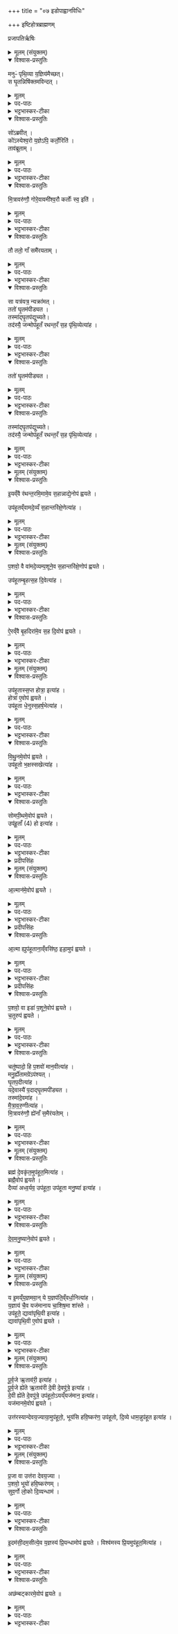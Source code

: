 +++
title = "०७ इडोपाह्वानविधिः"

+++
इष्टिहोत्रब्राह्मणम्

प्रजापतिर्ऋषिः

<details><summary>मूलम् (संयुक्तम्)</summary>

मनुᳶ॑ पृथि॒व्या य॒ज्ञिय॑मैच्छ॒त्स घृ॒तन्निषि॑क्तमविन्द॒त्सो॑ऽब्रवी॒त्को॑ऽस्येश्व॒रो य॒ज्ञेऽपि॒ कर्तो॒रिति॒ ताव॑ब्रूताम्मि॒त्रावरु॑णौ॒ गोरे॒वावमी॑श्व॒रौ कर्तोः॑ स्व॒ इति॒ तौ ततो॒ गाँ समै॑रयताँ॒ सा यत्र॑यत्र॒ न्यक्रा॑म॒त्ततो॑ घृ॒तम॑पीड्यत॒ तस्मा॑द्घृ॒तप॑द्युच्यते॒ तद॑स्यै॒ जन्मोप॑हूतँ रथन्त॒रँ स॒ह पृ॑थि॒व्येत्या॑ह [36]  
</details>

<details open><summary>विश्वास-प्रस्तुतिः</summary>

मनुᳶ॑ पृथि॒व्या य॒ज्ञिय॑मैच्छत्।  
स घृ॒तन्निषि॑क्तमविन्दत् ।
</details>

<details><summary>मूलम्</summary>

मनुᳶ॑ पृथि॒व्या य॒ज्ञिय॑मैच्छत्।  
स घृ॒तन्निषि॑क्तमविन्दत् ।
</details>

<details><summary>पद-पाठः</summary>

मनुः॑ । पृ॒थि॒व्याः । य॒ज्ञिय॑म् । ऐ॒च्छ॒त् ।  
सः । घृ॒तम् । निषि॑क्त॒मिति॒ नि-सि॒क्त॒म् । अ॒वि॒न्द॒त् ।

</details>

<details><summary>भट्टभास्कर-टीका</summary>

1अतः परं चत्वारोऽनुवाका इष्टिहौत्रब्राह्मणम् । मनुः पृथिव्या इत्यादि ॥ इडोपाह्वानविधिः । यज्ञार्हमन्विच्छत् । पृथिव्या निषिक्तं घृतं लब्धवान् उपलब्धवान् ।
वृष्टिरूपाया इडायाः कार्यं दृष्टवान् । उक्तं च 'वृष्टिर्वा इडा' इति ।
</details>

<details open><summary>विश्वास-प्रस्तुतिः</summary>

सो॑ऽब्रवीत् ।  
को॑ऽस्येश्व॒रो य॒ज्ञेऽपि॒ कर्तो॒रिति॑ ।  
ताव॑ब्रूताम् ।  
</details>

<details><summary>मूलम्</summary>

सो॑ऽब्रवीत् ।  
को॑ऽस्येश्व॒रो य॒ज्ञेऽपि॒ कर्तो॒रिति॑ ।  
ताव॑ब्रूताम् ।  
</details>

<details><summary>पद-पाठः</summary>

सः । अ॒ब्र॒वी॒त् । 
कः । अ॒स्य॒ । ई॒श्व॒रः । य॒ज्ञे । अपीति॑ । कर्तोः॑ । इति॑ । 
तौ । अ॒ब्रू॒ता॒म् ।
</details>

<details><summary>भट्टभास्कर-टीका</summary>

अथाब्रवीत् प्रजापतिः कोऽस्य घृतस्य यज्ञेऽपि साधनभावं कर्तुमीश्वरः स्यात् । 'ईश्वरे तोसुन्कसुनौ' ।
</details>

<details open><summary>विश्वास-प्रस्तुतिः</summary>

मि॒त्रावरु॑णौ॒ गोरे॒वावमी॑श्व॒रौ कर्तोः॑ स्व॒ इति॑ ।  
</details>

<details><summary>मूलम्</summary>

मि॒त्रावरु॑णौ॒ गोरे॒वावमी॑श्व॒रौ कर्तोः॑ स्व॒ इति॑ ।  
</details>

<details><summary>पद-पाठः</summary>

मि॒त्रावरु॑णा॒विति॑ मि॒त्रा-वरु॑णौ । गोः । ए॒व । आ॒वम् । ई॒श्व॒रौ । कर्तोः॑ । स्वः॒ । इति॑ ।
</details>

<details><summary>भट्टभास्कर-टीका</summary>

अथ मित्रावरुणावब्रूतां गोरेव यज्ञे साधनभावं कर्तुं आवामीश्वरौ स्वः न कार्यभूतस्य घृतस्येति । अत्रापीडायाः गोश्शरीरत्वादिडैव गौरुच्यते । यथोक्तं 'शरीरं वा अस्यैतदुपाह्वथाः' इति ।
</details>

<details open><summary>विश्वास-प्रस्तुतिः</summary>

तौ ततो॒ गाँ समै॑रयताम् ।  
</details>

<details><summary>मूलम्</summary>

तौ ततो॒ गाँ समै॑रयताम् ।  
</details>

<details><summary>पद-पाठः</summary>

तौ । ततः॑ । गाम् । समिति॑ । ऐ॒र॒य॒ता॒म् । ।
</details>

<details><summary>भट्टभास्कर-टीका</summary>

अथैवमुक्तवन्तौ मित्रावरुणौ गां गोशरीरां वृष्ट्यात्मिकामिडां समैरयतां यज्ञसाधनत्वेनागमयताम् ।
</details>

<details open><summary>विश्वास-प्रस्तुतिः</summary>

सा यत्र॑यत्र॒ न्यक्रा॑मत् ।  
ततो॑ घृ॒तम॑पीड्यत ।  
तस्मा॑द्घृ॒तप॑द्युच्यते।  
तद॑स्यै॒ जन्मोप॑हूतँ रथन्त॒रँ स॒ह पृ॑थि॒व्येत्या॑ह ।  
</details>

<details><summary>मूलम्</summary>

सा यत्र॑यत्र॒ न्यक्रा॑मत् ।  
ततो॑ घृ॒तम॑पीड्यत ।  
तस्मा॑द्घृ॒तप॑द्युच्यते।  
तद॑स्यै॒ जन्मोप॑हूतँ रथन्त॒रँ स॒ह पृ॑थि॒व्येत्या॑ह ।  
</details>

<details><summary>पद-पाठः</summary>

सा । यत्र॑य॒त्रेति॒ यत्र॑-य॒त्र॒ । न्यक्रा॑म॒दिति॑ नि-अक्रा॑मत् ।  
</details>


<details><summary>भट्टभास्कर-टीका</summary>

सा च यत्रयत्र न्यक्रामत् निर्गत्यापतत् गोपक्षे निमित्तं क्रामति स्म ।
</details>

<details open><summary>विश्वास-प्रस्तुतिः</summary>

ततो॑ घृ॒तम॑पीड्यत ।  
</details>

<details><summary>मूलम्</summary>

ततो॑ घृ॒तम॑पीड्यत ।  
</details>
<details><summary>पद-पाठः</summary>

ततः॑ । घृ॒तम् । अ॒पी॒ड्य॒त॒ ।  
</details>

<details><summary>भट्टभास्कर-टीका</summary>

ततो घृतमपीड्यत उत्पद्यते । अस्मादुदकं तस्मादिडा घृतपद्युच्यते वृष्टिद्वारेण घृतहेतुत्वात् गोरूपेण वा घृतस्य हेतुत्वात् ।
</details>

<details open><summary>विश्वास-प्रस्तुतिः</summary>

तस्मा॑द्घृ॒तप॑द्युच्यते।  
तद॑स्यै॒ जन्मोप॑हूतँ रथन्त॒रँ स॒ह पृ॑थि॒व्येत्या॑ह ।
</details>

<details><summary>मूलम्</summary>

तस्मा॑द्घृ॒तप॑द्युच्यते।  
तद॑स्यै॒ जन्मोप॑हूतँ रथन्त॒रँ स॒ह पृ॑थि॒व्येत्या॑ह ।
</details>

<details><summary>पद-पाठः</summary>

तस्मा॑त् । घृ॒तप॒दीति॑ घृ॒त-प॒दी॒ । उ॒च्य॒ते॒ ।  

तत् । अ॒स्यै॒ । जन्म॑ । उप॑हूत॒मित्युप॑-हू॒त॒म् । र॒थ॒न्त॒रमिति॑ रथम्-त॒रम् । स॒ह । पृ॒थि॒व्या । इति॑ । आ॒ह॒ ।
</details>

<details><summary>भट्टभास्कर-टीका</summary>

तदस्या इडाया जन्म यदिहोपह्वयते । घृतं पादेषु यस्यास्सा **घृतपदी** । 'कुम्भपदीषु च' ति पादस्य लोपः , 'पादोन्यतरस्याम्' इति ङीप्, 'पादः पत्' इति पद्भावः ।  
एवं मनुना प्रथममुपलब्धत्वात् इडा **मानवी** ।  
पदात् घृतपीडनात् **घृतपदी** । मित्रावरुणाभ्यां समीरितत्वात् **मैत्रावरुणी** ॥
</details>

<details><summary>मूलम् (संयुक्तम्)</summary>

इ॒यव्ँवै र॑थन्त॒रमि॒मामे॒व स॒हान्नाद्ये॒नोप॑ ह्वयत॒ उप॑हूतव्ँवामदे॒व्यँ स॒हान्तरि॑क्षे॒णेत्या॑ह
</details>

<details open><summary>विश्वास-प्रस्तुतिः</summary>

इ॒यव्ँवै र॑थन्त॒रमि॒मामे॒व स॒हान्नाद्ये॒नोप॑ ह्वयते ।  

उप॑हूतव्ँवामदे॒व्यँ स॒हान्तरि॑क्षे॒णेत्या॑ह ।
</details>

<details><summary>मूलम्</summary>

इ॒यव्ँवै र॑थन्त॒रमि॒मामे॒व स॒हान्नाद्ये॒नोप॑ ह्वयते ।  

उप॑हूतव्ँवामदे॒व्यँ स॒हान्तरि॑क्षे॒णेत्या॑ह ।
</details>

<details><summary>पद-पाठः</summary>

इ॒यम् । वै । र॒थ॒न्त॒रमिति॑ रथम्-त॒रम् ।  
इ॒माम् । ए॒व । स॒ह । अ॒न्नाद्ये॒नेत्य॑न्न-अद्ये॑न । उपेति॑ । ह्व॒य॒ते॒ ।  

उप॑हूत॒मित्युप॑-हू॒त॒म् । वा॒म॒दे॒व्यमिति॑ वाम-दे॒व्यम् । स॒ह । अ॒न्तरि॑क्षेण । इति॑ । आ॒ह॒ । 

</details>


<details><summary>भट्टभास्कर-टीका</summary>

2उपहूतं रथन्तरमित्यादिना इडोपाह्वानमन्त्रं व्याचष्टे - **इयं वा इति ॥** रथन्तरं साम । दुःखतरणहेतुत्वादियं पृथिवी रथन्तरम् । अन्नाद्येनेति । पृथिवीशब्देन पृथिवीविकारोऽन्नमुच्यते । तस्मादन्नाद्येन पृथिवीमुपह्वयते । आत्मसमीपे करोति विधेयां करोति । 'निसमुपविभ्यो ह्वः' इत्यात्मनेपदम् ॥
</details>

<details><summary>मूलम् (संयुक्तम्)</summary>

प॒शवो॒ वै वा॑मदे॒व्यम्प॒शूने॒व स॒हान्तरि॑क्षे॒णोप॑ ह्वयत॒ उप॑हूतम्बृ॒हत्स॒ह दि॒वेत्या॑ह
</details>

<details open><summary>विश्वास-प्रस्तुतिः</summary>

प॒शवो॒ वै वा॑मदे॒व्यम्प॒शूने॒व स॒हान्तरि॑क्षे॒णोप॑ ह्वयते ।  

उप॑हूतम्बृ॒हत्स॒ह दि॒वेत्या॑ह ।  
</details>

<details><summary>मूलम्</summary>

प॒शवो॒ वै वा॑मदे॒व्यम्प॒शूने॒व स॒हान्तरि॑क्षे॒णोप॑ ह्वयते ।  

उप॑हूतम्बृ॒हत्स॒ह दि॒वेत्या॑ह ।  
</details>
<details><summary>पद-पाठः</summary>

प॒शवः॑ । वै । वा॒म॒दे॒व्यमिति॑ वाम-दे॒व्यम् ।  

प॒शून् । ए॒व । स॒ह । अ॒न्तरि॑क्षेण । उपेति॑ । ह्व॒य॒ते॒ । ।

उप॑हूत॒मित्युप॑-हू॒त॒म् । बृ॒हत् । स॒ह । दि॒वा । इति॑ । आ॒ह॒ ।
</details>

<details><summary>भट्टभास्कर-टीका</summary>

3पशवो वा इति ॥ वननीयस्वभावत्वात् ॥
</details>

<details open><summary>विश्वास-प्रस्तुतिः</summary>

ऐ॒रव्ँवै बृ॒हदिरा॑मे॒व स॒ह दि॒वोप॑ ह्वयते ।  
</details>

<details><summary>मूलम्</summary>

ऐ॒रव्ँवै बृ॒हदिरा॑मे॒व स॒ह दि॒वोप॑ ह्वयते ।  
</details>

<details><summary>पद-पाठः</summary>

ऐ॒रम् । वै । बृ॒हत् । इरा॑म् । ए॒व । स॒ह । दि॒वा । उपेति॑ । ह्व॒य॒ते॒ ।
</details>

<details><summary>भट्टभास्कर-टीका</summary>

4ऐरमिति ॥ **इरा** वृष्टिः, तत्र भवं सारम् ऐरं तेन वृष्टिर्लक्ष्यते । दिवो वृष्टिं प्रवर्तयति ॥
</details>

<details><summary>मूलम् (संयुक्तम्)</summary>

उप॑हूतास्स॒प्त होत्रा॒ इत्या॑ह॒ होत्रा॑ ए॒वोप॑ ह्वयत॒ उप॑हूता धे॒नुः [37]  स॒हर्ष॒भेत्या॑ह
</details>

<details open><summary>विश्वास-प्रस्तुतिः</summary>

उप॑हूतास्स॒प्त होत्रा॒ इत्या॑ह ।  
होत्रा॑ ए॒वोप॑ ह्वयते ।  
उप॑हूता धे॒नुस्स॒हर्ष॒भेत्या॑ह ।  
</details>

<details><summary>मूलम्</summary>

उप॑हूतास्स॒प्त होत्रा॒ इत्या॑ह ।  
होत्रा॑ ए॒वोप॑ ह्वयते ।  
उप॑हूता धे॒नुस्स॒हर्ष॒भेत्या॑ह ।  
</details>

<details><summary>पद-पाठः</summary>

उप॑हूता॒ इत्युप॑-हू॒ताः॒ । स॒प्त । होत्राः॑ । इति॑ । आ॒ह॒ ।   
होत्राः॑ । ए॒व । उपेति॑ । ह्व॒य॒ते॒ ।  
उप॑हू॒तेत्युप॑-हू॒ता॒ । धे॒नुः । । स॒हर्ष॒भेति॑ स॒ह-ऋ॒ष॒भा॒ । इति॑ । आ॒ह॒ ।

</details>


<details><summary>भट्टभास्कर-टीका</summary>

5होतृकान् पुनर्यागेषु प्रवर्तयन्ति ॥
</details>

<details open><summary>विश्वास-प्रस्तुतिः</summary>

मि॒थु॒नमे॒वोप॑ ह्वयते ।  
उप॑हूतो भ॒क्षस्सखेत्या॑ह ।  
</details>

<details><summary>मूलम्</summary>

मि॒थु॒नमे॒वोप॑ ह्वयते ।  
उप॑हूतो भ॒क्षस्सखेत्या॑ह ।  
</details>

<details><summary>पद-पाठः</summary>

मि॒थु॒नम् । ए॒व । उपेति॑ । ह्व॒य॒ते॒ ।  
उप॑हूत॒ इत्युप॑-हू॒तः॒ । भ॒क्षः । सखा॑ । इति॑ । आ॒ह॒ । 

</details>

<details><summary>भट्टभास्कर-टीका</summary>

6मिथुनमिति ॥ उपलक्षणत्वात्सर्वमिथुनानां प्रजनयितारमात्मानं करोति ।
</details>

<details open><summary>विश्वास-प्रस्तुतिः</summary>

सोमपी॒थमे॒वोप॑ ह्वयते ।  
उप॑हू॒ताँ (4) हो इत्या॑ह ।
</details>

<details><summary>मूलम्</summary>

सोमपी॒थमे॒वोप॑ ह्वयते ।  
उप॑हू॒ताँ (4) हो इत्या॑ह ।
</details>

<details><summary>पद-पाठः</summary>

सो॒म॒पी॒थमिति॑ सोम-पी॒थम् । ए॒व । उपेति॑ । ह्व॒य॒ते॒ ।   
उप॑हू॒ताँ(4) इत्युप॑-हू॒ताँ(4) । हो इति॑ । इति॑ । आ॒ह॒ ।   
</details>

<details><summary>भट्टभास्कर-टीका</summary>

7सोमपीथमिति ॥ भक्ष्यत इति **भक्षः** सोमः, **सखा** समानख्यानः, तस्य पानं पुनःपुनः प्रवर्तयति ॥
</details>

<details><summary>प्रदीपसिंहः</summary>
हो इत्यात्मोच्यते । इति अग्रिममूलव्याख्याने टीकावचनम् ।
</details>

<details><summary>मूलम् (संयुक्तम्)</summary>

आ॒त्मान॑मे॒वोप॑ ह्वयत आ॒त्मा ह्युप॑हूताना॒व्ँवसि॑ष्ठ॒ इडा॒मुप॑ ह्वयते प॒शवो॒ वा इडा॑ प॒शूने॒वोप॑ ह्वयते च॒तुरुप॑ ह्वयते॒ चतु॑ष्पादो॒ हि प॒शवो॑ मान॒वीत्या॑ह॒ मनु॒र्ह्ये॑ताम् [38] अग्रेऽप॑श्यद्घृ॒तप॒दीत्या॑ह॒ यदे॒वास्यै॑ प॒दाद्घृ॒तमपी॑ड्यत॒ तस्मा॑दे॒वमा॑ह मैत्रावरु॒णीत्या॑ह मि॒त्रावरु॑णौ॒ ह्ये॑नाँ स॒मैर॑यताम्
</details>

<details open><summary>विश्वास-प्रस्तुतिः</summary>

आ॒त्मान॑मे॒वोप॑ ह्वयतेे ।  
</details>

<details><summary>मूलम्</summary>

आ॒त्मान॑मे॒वोप॑ ह्वयतेे ।  
</details>
<details><summary>पद-पाठः</summary>

आ॒त्मान॑म् । ए॒व । उपेति॑ । ह्व॒य॒ते॒ ।
</details>

<details><summary>भट्टभास्कर-टीका</summary>

8आत्मानमिति ॥ हो इत्यात्मोच्यते । हे आत्मन् उपहूतः त्वमत्रोपहूत इति भावः । मम आत्मेतिवत् भेद उपचर्यते ।   
आह्वाने प्लुतः । 'अणोऽप्रगृह्यस्य' इत्यनुनासिकः ।  
न त्वात्मनोभिरक्षिताऽग्न्यादिरुपहूयते ।
</details>

<details><summary>प्रदीपसिंहः</summary>

हो इत्यात्मोच्यते । इति भाष्येण पूर्वतनमूलस्थः = उप॑हू॒ताँ (4) हो इत्या॑ह इत्यत्रस्थः होशब्दः व्याख्यातः ।
</details>

<details open><summary>विश्वास-प्रस्तुतिः</summary>

आ॒त्मा ह्युप॑हूताना॒व्ँवसि॑ष्ठ॒ इडा॒मुप॑ ह्वयते ।  
</details>

<details><summary>मूलम्</summary>

आ॒त्मा ह्युप॑हूताना॒व्ँवसि॑ष्ठ॒ इडा॒मुप॑ ह्वयते ।  
</details>

<details><summary>पद-पाठः</summary>

आ॒त्मा । हि । उप॑हूताना॒मित्युप॑-हू॒ता॒ना॒म् । वसि॑ष्ठः ।   
इडा॑म् । उपेति॑ । ह्व॒य॒ते॒ ।

</details>

<details><summary>भट्टभास्कर-टीका</summary>

तत्र आत्मन आह्वानेन कोऽर्थ आत्मनस्तत्राह - **आत्मा हीति ।** अन्नादिषु मध्ये आत्मा वासयितृतमः तस्मादात्माऽप्युपहूयते इति ।  

यद्वा - तस्मादिति । उच्चैरुपहूत इति । 'दूराद्धूरे च' इति प्लुतस्यैवं व्याख्या ।
</details>
<details><summary>प्रदीपसिंहः</summary>

यद्वा - तस्मादिति इति टीकावाक्यम् अग्रिममूलस्य व्याख्यानम् । तस्मा॑दे॒वमा॑ह ।  इति मूलम् । एवम् =उच्चैरुपहूत इति <टीकावाक्यमिदम्)। इत्यर्थः ।
</details>


<details open><summary>विश्वास-प्रस्तुतिः</summary>

प॒शवो॒ वा इडा॑ प॒शूने॒वोप॑ ह्वयते ।   
च॒तुरुप॑ ह्वयते ।   
</details>

<details><summary>मूलम्</summary>

प॒शवो॒ वा इडा॑ प॒शूने॒वोप॑ ह्वयते ।   
च॒तुरुप॑ ह्वयते ।   
</details>

<details><summary>पद-पाठः</summary>

प॒शवः॑ । वै । इडा॑ ।   
प॒शून् । ए॒व । उपेति॑ । ह्व॒य॒ते॒ ।  
च॒तुः । उपेति॑ । ह्व॒य॒ते॒ ।  
</details>

<details><summary>भट्टभास्कर-टीका</summary>

इडामुपह्वयत इति । वृष्टिरन्नं पशवो देवता वा इडा द्रव्याभिमानिनी तामुपाह्वयते । इडोपहूतेत्यस्यार्थोऽनेन व्याख्यातः ।   
उपहूतेडेति च स एवार्थः । बहुकृत्वो वचनमादरार्थम् । यथोक्तं 'अभ्यासेन भूयांसमर्थमधिगच्छति' इति ।   
तत्रातिप्रसङ्गनिवृत्त्यर्थं चतुरुपह्वयत इत्युक्तम् । चतुष्पदां लाभश्चतुष्ट्वेन इडोपहूतेत्यस्याभ्यासाच्च ।
</details>

<details open><summary>विश्वास-प्रस्तुतिः</summary>

चतु॑ष्पादो॒ हि प॒शवो॑ मान॒वीत्या॑ह ।  
मनु॒र्ह्ये॑तामग्रे॑ऽप॑श्यत् ।  
घृ॒तप॒दीत्या॑ह ।  
यदे॒वास्यै॑ प॒दाद्घृ॒तमपी॑ड्यत ।  
तस्मा॑दे॒वमा॑ह ।  
मै॒त्रा॒व॒रु॒णीत्या॑ह ।  
मि॒त्रावरु॑णौ॒ ह्ये॑नाँ स॒मैर॑यताेम् ।  
</details>

<details><summary>मूलम्</summary>

चतु॑ष्पादो॒ हि प॒शवो॑ मान॒वीत्या॑ह ।  
मनु॒र्ह्ये॑तामग्रे॑ऽप॑श्यत् ।  
घृ॒तप॒दीत्या॑ह ।  
यदे॒वास्यै॑ प॒दाद्घृ॒तमपी॑ड्यत ।  
तस्मा॑दे॒वमा॑ह ।  
मै॒त्रा॒व॒रु॒णीत्या॑ह ।  
मि॒त्रावरु॑णौ॒ ह्ये॑नाँ स॒मैर॑यताेम् ।  
</details>

<details><summary>पद-पाठः</summary>

चतु॑ष्पाद॒ इति॒ चतुः॑-पा॒दः॒ । हि । प॒शवः॑ । मा॒न॒वी । इति॑ । आ॒ह॒ ।   
मनुः॑ । हि । ए॒ताम् । । अग्रे॑ । अप॑श्यत् ।

घृ॒तप॒दीति॑ घृ॒त-प॒दी॒ । इति॑ । आ॒ह॒ ।   
यत् । ए॒व । अ॒स्यै॒ । प॒दात् । घृ॒तम् । अपी॑ड्यत ।   तस्मा॑त् । ए॒वम् । आ॒ह॒ ।  
मि॒त्रावरु॑णा॒विति॑ मि॒त्रा-वरु॑णौ । हि । ए॒ना॒म् । स॒मैर॑यता॒मिति॑ सम्-ऐर॑यताम् ।   
</details>

<details><summary>भट्टभास्कर-टीका</summary>

इत्थं मानवीत्यादि । गतम् । घृतपदीत्यादि । गतम् ॥
</details>

<details><summary>मूलम् (संयुक्तम्)</summary>

ब्रह्म॑ दे॒वकृ॑त॒मुप॑हूत॒मित्या॑ह॒ ब्रह्मै॒वोप॑ ह्वयते॒ दैव्या॑ अध्व॒र्यव॒ उप॑हूता॒ उप॑हूता मनु॒ष्या॑ इत्या॑ह देवमनु॒ष्याने॒वोप॑ ह्वयते
</details>

<details open><summary>विश्वास-प्रस्तुतिः</summary>

ब्रह्म॑ दे॒वकृ॑त॒मुप॑हूत॒मित्या॑ह ।  
ब्रह्मै॒वोप॑ ह्वयते ।  
दैव्या॑ अध्व॒र्यव॒ उप॑हूता॒ उप॑हूता मनु॒ष्या॑ इत्या॑ह ।  
</details>

<details><summary>मूलम्</summary>

ब्रह्म॑ दे॒वकृ॑त॒मुप॑हूत॒मित्या॑ह ।  
ब्रह्मै॒वोप॑ ह्वयते ।  
दैव्या॑ अध्व॒र्यव॒ उप॑हूता॒ उप॑हूता मनु॒ष्या॑ इत्या॑ह ।  
</details>
<details><summary>पद-पाठः</summary>

ब्रह्म॑ । दे॒वकृ॑त॒मिति॑ दे॒व-कृ॒त॒म् । उप॑हूत॒मित्युप॑-हू॒त॒म् । इति॑ । आ॒ह॒ ।   

ब्रह्म॑ । ए॒व । उपेति॑ । ह्व॒य॒ते॒ ।   
दैव्याः॑ । अ॒ध्व॒र्यवः॑ । उप॑हूता॒ इत्युप॑-हू॒ताः॒ । उप॑हूता॒ इत्युप॑-हू॒ताः॒ । म॒नु॒ष्याः॑ । इति॑ । आ॒ह॒ ।
</details>

<details><summary>भट्टभास्कर-टीका</summary>

9ब्रह्म परिबृढं यज्ञाख्यं कर्म देवेन ब्रह्मणा ऋत्विग्भिर्वा कृतम् ।
</details>

<details open><summary>विश्वास-प्रस्तुतिः</summary>

दे॒व॒म॒नु॒ष्याने॒वोप॑ ह्वयते ।  
</details>

<details><summary>मूलम्</summary>

दे॒व॒म॒नु॒ष्याने॒वोप॑ ह्वयते ।  
</details>
<details><summary>पद-पाठः</summary>

दे॒व॒म॒नु॒ष्यानिति॑ देव-म॒नु॒ष्यान् । ए॒व । उपेति॑ । ह्व॒य॒ते॒ ।   
</details>

<details><summary>भट्टभास्कर-टीका</summary>

देवमनुष्यानिति । देवमनुष्यांश्चाध्वरस्य नेतॄनुपह्वयते ॥
</details>

<details><summary>मूलम् (संयुक्तम्)</summary>

य इ॒मय्ँय॒ज्ञमवा॒न्ये य॒ज्ञप॑ति॒व्ँवर्धा॒नित्या॑ह [39] य॒ज्ञाय॑ चै॒व यज॑मानाय चा॒शिष॒मा शा॑स्त॒ उप॑हूते॒ द्यावा॑पृथि॒वी इत्या॑ह॒ द्यावा॑पृथि॒वी ए॒वोप॑ ह्वयते
</details>

<details open><summary>विश्वास-प्रस्तुतिः</summary>

य इ॒मय्ँय॒ज्ञमवा॒न् ये य॒ज्ञप॑ति॒व्ँवर्धा॒नित्या॑ह ।  
य॒ज्ञाय॑ चै॒व यज॑मानाय चा॒शिष॒मा शा॑स्ते ।  
उप॑हूते॒ द्यावा॑पृथि॒वी इत्या॑ह ।  
द्यावा॑पृथि॒वी ए॒वोप॑ ह्वयते ।  
</details>

<details><summary>मूलम्</summary>

य इ॒मय्ँय॒ज्ञमवा॒न् ये य॒ज्ञप॑ति॒व्ँवर्धा॒नित्या॑ह ।  
य॒ज्ञाय॑ चै॒व यज॑मानाय चा॒शिष॒मा शा॑स्ते ।  
उप॑हूते॒ द्यावा॑पृथि॒वी इत्या॑ह ।  
द्यावा॑पृथि॒वी ए॒वोप॑ ह्वयते ।  
</details>

<details><summary>पद-पाठः</summary>

ये । इ॒मम् । य॒ज्ञम् । अवा॑न् । ये । य॒ज्ञप॑ति॒मिति॑ य॒ज्ञ-प॒ति॒म् । वर्धा॑न् । इति॑ । आ॒ह॒ ।  

य॒ज्ञाय॑ । च॒ । ए॒व । यज॑मानाय । च॒ । आ॒शिष॒मित्या॑-शिष॑म् । एति॑ । शा॒स्ते॒ ।

उप॑हूते॒ इत्युप॑-हू॒ते॒ । द्यावा॑पृथि॒वी इति॒ द्यावा॑-पृ॒थि॒वी । इति॑ । आ॒ह॒ ।

द्यावा॑पृथि॒वी इति॒ द्यावा॑-पृ॒थि॒वी । ए॒व । उपेति॑ । ह्व॒य॒ते॒ ।   
</details>

<details><summary>भट्टभास्कर-टीका</summary>

10यज्ञाय चैवेत्यादि ॥ गतम् ॥
</details>

<details><summary>मूलम् (संयुक्तम्)</summary>

पूर्व॒जे ऋ॒ताव॑री॒ इत्या॑ह पूर्व॒जे ह्ये॑ते ऋ॒ताव॑री दे॒वी दे॒वपु॑त्रे॒ इत्या॑ह दे॒वी ह्ये॑ते दे॒वपु॑त्रे॒ उप॑हूतो॒ऽयय्ँयज॑मान॒ इत्या॑ह॒ यज॑मानमे॒वोप॑ ह्वयत॒ उत्त॑रस्यान्देवय॒ज्याया॒मुप॑हूतो॒ भूय॑सि हवि॒ष्कर॑ण॒ उप॑हूतो दि॒व्ये धाम॒न्नुप॑हूतः [40] इत्या॑ह
</details>

<details open><summary>विश्वास-प्रस्तुतिः</summary>

पू॒र्व॒जे ऋ॒ताव॑री॒ इत्या॑ह ।  
पू॒र्व॒जे ह्ये॑ते ऋ॒ताव॑री दे॒वी दे॒वपु॑त्रे॒ इत्या॑ह ।  
दे॒वी ह्ये॑ते दे॒वपु॑त्रे॒ उप॑हूतो॒ऽयय्ँयज॑मान॒ इत्या॑ह।  
यज॑मानमे॒वोप॑ ह्वयते ।  

उत्त॑रस्यान्देवय॒ज्याया॒मुप॑हूतो॒,  भूय॑सि हवि॒ष्कर॑ण॒ उप॑हूतो, दि॒व्ये धाम॒न्नुप॑हूत  इत्या॑ह ।
</details>

<details><summary>मूलम्</summary>

पू॒र्व॒जे ऋ॒ताव॑री॒ इत्या॑ह ।  
पू॒र्व॒जे ह्ये॑ते ऋ॒ताव॑री दे॒वी दे॒वपु॑त्रे॒ इत्या॑ह ।  
दे॒वी ह्ये॑ते दे॒वपु॑त्रे॒ उप॑हूतो॒ऽयय्ँयज॑मान॒ इत्या॑ह।  
यज॑मानमे॒वोप॑ ह्वयते ।  

उत्त॑रस्यान्देवय॒ज्याया॒मुप॑हूतो॒,  भूय॑सि हवि॒ष्कर॑ण॒ उप॑हूतो, दि॒व्ये धाम॒न्नुप॑हूत  इत्या॑ह ।
</details>

<details><summary>पद-पाठः</summary>

पू॒र्व॒जे इति॑ पूर्व-जे । ऋ॒ताव॑री॒ इत्यृ॒त-व॒री॒ । इति॑ । आ॒ह॒ ।  
पू॒र्व॒जे इति॑ पूर्व-जे । हि । ए॒ते इति॑ । ऋ॒ताव॑री॒ इत्यृ॒त-व॒री॒ । दे॒वी इति॑ । दे॒वपु॑त्रे॒ इति॑ दे॒व-पु॒त्रे॒ । इति॑ । आ॒ह॒ ।  

दे॒वी इति॑ । हि । ए॒ते इति॑ । दे॒वपु॑त्रे॒ इति॑ दे॒व-पु॒त्रे॒ । उप॑हूत॒ इत्युप॑-हू॒तः॒ । अ॒यम् । यज॑मानः । इति॑ । आ॒ह॒ ।

यज॑मानम् । ए॒व । उपेति॑ । ह्व॒य॒ते॒ >

उत्त॑रस्या॒मित्युत्-त॒र॒स्या॒म् । दे॒व॒य॒ज्याया॒मिति॑ देव-य॒ज्याया॑म् । उप॑हूत॒ इत्युप॑-हू॒तः॒ । भूय॑सि । ह॒वि॒ष्कर॑ण॒ इति॑ हविः-कर॑णे । उप॑हूत॒ इत्युप॑-हू॒तः॒ । दि॒व्ये । धाम॑न् । उप॑हूत॒ इत्युप॑-हू॒तः॒ ।  
। इति॑ । आ॒ह॒ ।
</details>

<details><summary>भट्टभास्कर-टीका</summary>

11पूर्वजे इति ॥ सर्वविकारेभ्यः पूर्वमुत्पन्ने । **ऋतावरी** सत्यवत्यौ वा तत्साधनत्वेन ।  
मत्वर्थीये मतुपि 'वनो र च' इति, 'वा छन्दसि'इति पूर्वसवर्णदीर्घत्वम् ।  

देवनशीले देव्यौ देवाः पुत्राः ययोस्तौ तादृश्यौ ॥
</details>

<details><summary>मूलम् (संयुक्तम्)</summary>

प्र॒जा वा उत्त॑रा देवय॒ज्या प॒शवो॒ भूयो॑ हवि॒ष्कर॑णँ सुव॒र्गो लो॒को दि॒व्यन्धामे॒दम॑सी॒दम॒सीत्ये॒व य॒ज्ञस्य॑ प्रि॒यन्धामोप॑ ह्वयते॒ विश्व॑मस्य प्रि॒यमुप॑हूत॒मित्या॒हाछ॑म्बट्कारमे॒वोप॑ ह्वयते ॥ [41]  
</details>

<details open><summary>विश्वास-प्रस्तुतिः</summary>

प्र॒जा वा उत्त॑रा देवय॒ज्या ।  
प॒शवो॒ भूयो॑ हवि॒ष्कर॑णम् ।  
सुव॒र्गो लो॒को दि॒व्यन्धाम॑ ।  
</details>

<details><summary>मूलम्</summary>

प्र॒जा वा उत्त॑रा देवय॒ज्या ।  
प॒शवो॒ भूयो॑ हवि॒ष्कर॑णम् ।  
सुव॒र्गो लो॒को दि॒व्यन्धाम॑ ।  
</details>

<details><summary>पद-पाठः</summary>

प्र॒जेति॑ प्र-जा । वै । उत्त॒रेत्युत्-त॒रा॒ । दे॒व॒य॒ज्येति॑ देव-य॒ज्या ।   
प॒शवः॑ । भूयः॑ । ह॒वि॒ष्कर॑ण॒मिति॑ हविः-कर॑णम् ।   सु॒व॒र्ग इति॑ सुवः-गः । लो॒कः । दि॒व्यम् । धाम॑ ।
</details>

<details><summary>भट्टभास्कर-टीका</summary>

12प्रजा वा इत्यादि ॥ दर्शपूर्णमासाद्यविच्छेदः प्रजाहेतुः ।
</details>

<details open><summary>विश्वास-प्रस्तुतिः</summary>

इ॒दम॑सी॒दम॒सीत्ये॒व य॒ज्ञस्य॑ प्रि॒यन्धामोप॑ ह्वयते ।
विश्व॑मस्य प्रि॒यमुप॑हूत॒मित्या॑ह ।
</details>

<details><summary>मूलम्</summary>

इ॒दम॑सी॒दम॒सीत्ये॒व य॒ज्ञस्य॑ प्रि॒यन्धामोप॑ ह्वयते ।
विश्व॑मस्य प्रि॒यमुप॑हूत॒मित्या॑ह ।
</details>

<details><summary>पद-पाठः</summary>
इ॒दम् । अ॒सि॒ । इ॒दम् । अ॒सि॒ । इति॑ । ए॒व । य॒ज्ञस्य॑ । प्रि॒यम् । धाम॑ । उपेति॑ । ह्व॒य॒ते॒ ।   

विश्व॑म् । अ॒स्य॒ । प्रि॒यम् । उप॑हूत॒मित्युप॑-हू॒त॒म् । इति॑ । आ॒ह॒ ।   
</details>

<details><summary>भट्टभास्कर-टीका</summary>

इदमसीदमसीत्यादि । प्रजा वा पशवः स्वर्गो वा यद्यज्ञस्य प्रियं धाम तादात्म्येन यज्ञे यजमानः उपहूतो भवति ।
</details>

<details open><summary>विश्वास-प्रस्तुतिः</summary>

अछ॑म्बट्कारमे॒वोप॑ ह्वयते ॥
</details>

<details><summary>मूलम्</summary>

अछ॑म्बट्कारमे॒वोप॑ ह्वयते ॥
</details>

<details><summary>पद-पाठः</summary>

अछ॑म्बट्कार॒मित्यछ॑म्बट्-का॒र॒म् । ए॒व । उपेति॑ । ह्व॒य॒ते॒ ॥ [41]  
</details>

<details><summary>भट्टभास्कर-टीका</summary>

अछम्बट्कारमेवेति । **बट्** इति सत्यनाम । तस्य छादनं **छम्बट्काः** किञ्चिदप्यपरिच्छाद्य सर्वमप्यस्य यजमानस्य प्रियमुपह्वयते ॥

इति द्वितीये षष्ठे सप्तमोऽनुवाकः ॥  
</details>
